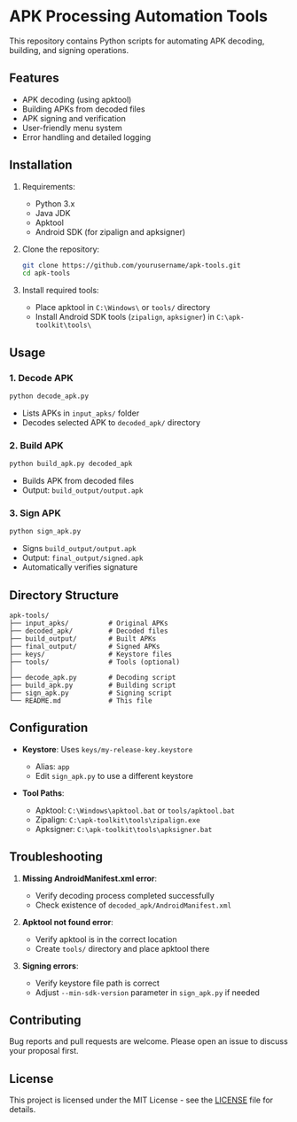 # APK Processing Automation Tools

This repository contains Python scripts for automating APK decoding, building, and signing operations.

## Features

- APK decoding (using apktool)
- Building APKs from decoded files
- APK signing and verification
- User-friendly menu system
- Error handling and detailed logging

## Installation

1. Requirements:
   - Python 3.x
   - Java JDK
   - Apktool
   - Android SDK (for zipalign and apksigner)

2. Clone the repository:
   ```bash
   git clone https://github.com/yourusername/apk-tools.git
   cd apk-tools
   ```

3. Install required tools:
   - Place apktool in `C:\Windows\` or `tools/` directory
   - Install Android SDK tools (`zipalign`, `apksigner`) in `C:\apk-toolkit\tools\`

## Usage

### 1. Decode APK
```bash
python decode_apk.py
```
- Lists APKs in `input_apks/` folder
- Decodes selected APK to `decoded_apk/` directory

### 2. Build APK
```bash
python build_apk.py decoded_apk
```
- Builds APK from decoded files
- Output: `build_output/output.apk`

### 3. Sign APK
```bash
python sign_apk.py
```
- Signs `build_output/output.apk`
- Output: `final_output/signed.apk`
- Automatically verifies signature

## Directory Structure

```
apk-tools/
├── input_apks/          # Original APKs
├── decoded_apk/         # Decoded files
├── build_output/        # Built APKs
├── final_output/        # Signed APKs
├── keys/                # Keystore files
├── tools/               # Tools (optional)
│
├── decode_apk.py        # Decoding script
├── build_apk.py         # Building script
├── sign_apk.py          # Signing script
└── README.md            # This file
```

## Configuration

- **Keystore**: Uses `keys/my-release-key.keystore`
  - Alias: `app`
  - Edit `sign_apk.py` to use a different keystore

- **Tool Paths**:
  - Apktool: `C:\Windows\apktool.bat` or `tools/apktool.bat`
  - Zipalign: `C:\apk-toolkit\tools\zipalign.exe`
  - Apksigner: `C:\apk-toolkit\tools\apksigner.bat`

## Troubleshooting

1. **Missing AndroidManifest.xml error**:
   - Verify decoding process completed successfully
   - Check existence of `decoded_apk/AndroidManifest.xml`

2. **Apktool not found error**:
   - Verify apktool is in the correct location
   - Create `tools/` directory and place apktool there

3. **Signing errors**:
   - Verify keystore file path is correct
   - Adjust `--min-sdk-version` parameter in `sign_apk.py` if needed

## Contributing

Bug reports and pull requests are welcome. Please open an issue to discuss your proposal first.

## License

This project is licensed under the MIT License - see the [LICENSE](LICENSE) file for details.
